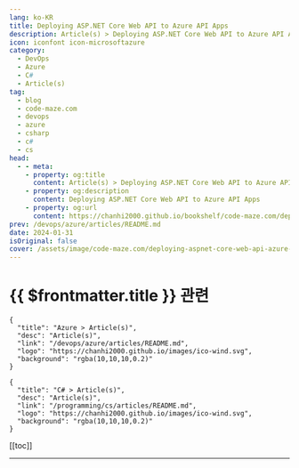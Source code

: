 ```yaml
---
lang: ko-KR
title: Deploying ASP.NET Core Web API to Azure API Apps
description: Article(s) > Deploying ASP.NET Core Web API to Azure API Apps
icon: iconfont icon-microsoftazure
category: 
  - DevOps
  - Azure
  - C#
  - Article(s)
tag: 
  - blog
  - code-maze.com
  - devops
  - azure
  - csharp
  - c#
  - cs
head:  
  - - meta:
    - property: og:title
      content: Article(s) > Deploying ASP.NET Core Web API to Azure API Apps
    - property: og:description
      content: Deploying ASP.NET Core Web API to Azure API Apps
    - property: og:url
      content: https://chanhi2000.github.io/bookshelf/code-maze.com/deploying-aspnet-core-web-api-azure-api-apps.html
prev: /devops/azure/articles/README.md
date: 2024-01-31
isOriginal: false
cover: /assets/image/code-maze.com/deploying-aspnet-core-web-api-azure-api-apps/banner.png
---
```


# {{ $frontmatter.title }} 관련

```component VPCard
{
  "title": "Azure > Article(s)",
  "desc": "Article(s)",
  "link": "/devops/azure/articles/README.md",
  "logo": "https://chanhi2000.github.io/images/ico-wind.svg",
  "background": "rgba(10,10,10,0.2)"
}
```

```component VPCard
{
  "title": "C# > Article(s)",
  "desc": "Article(s)",
  "link": "/programming/cs/articles/README.md",
  "logo": "https://chanhi2000.github.io/images/ico-wind.svg",
  "background": "rgba(10,10,10,0.2)"
}
```

[[toc]]

---

<SiteInfo
  name="Deploying ASP.NET Core Web API to Azure API Apps"
  desc="We can use Azure API Apps to create and deploy RESTful APIs in Azure with Cross-Origin Resource Sharing (CORS) support."
  url="https://code-maze.com/deploying-aspnet-core-web-api-azure-api-apps/"
  logo="/assets/image/code-maze.com/favicon.png"
  preview="/assets/image/code-maze.com/deploying-aspnet-core-web-api-azure-api-apps/banner.png"/>

<!-- TODO: 작성 -->
